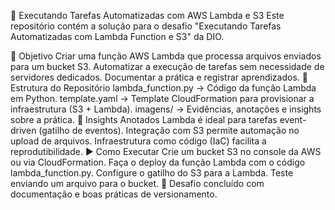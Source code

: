 🚀 Executando Tarefas Automatizadas com AWS Lambda e S3
Este repositório contém a solução para o desafio "Executando Tarefas Automatizadas com Lambda Function e S3" da DIO.

📌 Objetivo
Criar uma função AWS Lambda que processa arquivos enviados para um bucket S3.
Automatizar a execução de tarefas sem necessidade de servidores dedicados.
Documentar a prática e registrar aprendizados.
📂 Estrutura do Repositório
lambda_function.py → Código da função Lambda em Python.
template.yaml → Template CloudFormation para provisionar a infraestrutura (S3 + Lambda).
imagens/ → Evidências, anotações e insights sobre a prática.
🧠 Insights Anotados
Lambda é ideal para tarefas event-driven (gatilho de eventos).
Integração com S3 permite automação no upload de arquivos.
Infraestrutura como código (IaC) facilita a reprodutibilidade.
▶️ Como Executar
Crie um bucket S3 no console da AWS ou via CloudFormation.
Faça o deploy da função Lambda com o código lambda_function.py.
Configure o gatilho do S3 para a Lambda.
Teste enviando um arquivo para o bucket.
📌 Desafio concluído com documentação e boas práticas de versionamento.
